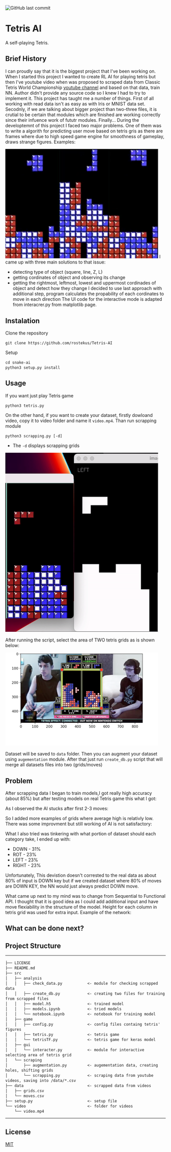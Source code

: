 ![GitHub last commit](https://img.shields.io/tokei/lines/github/rostekus/Tetris-AI)
# Tetris AI
A self-playing Tetris.

## Brief History
I can proudly say that it is the biggest project that I've been working on.
When I started this project I wanted to create RL AI for playing tetris but then I've youtube video when was proposed to scraped data from Classic Tetris World Championship [youtube channel](https://www.youtube.com/c/ClassicTetris) and based on that data, train NN. Author didn't provide any source code so I knew I had to try to implement it. 
This project has taught me a number of things. First of all working with read data isn't as easy as with Iris or MNIST data set.
Secodnly, if we are talking about bigger project than two-three files, it is crutial to be certain that modules which are finished are working correctly since their infuence work of fututr modules. Finally...
During the developtemnt of this project I faced two major problems. One of them was to  write a algorith for predicting user move based on tetris gris as there are frames where due to high speed game engine for smoothness of gameplay, draws strange figures. Examples:

<img src="/images/strange.png" width="480" >
I came up with three main solutions to that issue:

- detecting type of object (squere, line, Z, L)
- getting cordinates of object and observing its change
- getting the rightmost, leftmost, lowest and uppermost cordinades of object and detect how they change
I decided to use last approach with additional step, program calculates the propability of each cordinates to move in each direction
The UI code for the interactive mode is adapted from interacrer.py from matplotlib page.


## Instalation
Clone the repository
```
git clone https://github.com/rostekus/Tetris-AI
```
Setup
```
cd snake-ai
python3 setup.py install
```
## Usage
If you want just play Tetris game
```
python3 tetris.py
```
On the other hand, if you want to create your dataset, firstly dowloand video, copy it to video folder and name it `video.mp4`.
Than run scrapping module
```
python3 scrapping.py [-d]
```
* The `-d` displays scrapping grids
<img src="/images/scraping.gif" width="480" >


After running the script, select the area of TWO tetris grids as is shown below:

<img src="/images/selection.png" width="480" >

Dataset will be saved to `data` folder. Then you can augment your dataset using `augementation` module.
After that just run `create_db.py` script that will merge all datasets files into two (grids/moves)
## Problem
After scrapping data I began to train models,I got really high accuracy (about 85%) but after testing models on real Tetris game
this what I got:

As I observed the AI stucks after first 2-3 moves:


So I added more examples of grids where average high is relativly low. There was some improvment but still working of AI is not satisfactory:

What I also tried was tinkering with what portion of dataset should each category take, I ended up with:

- DOWN - 31%
- ROT - 23%
- LEFT - 23%
- RIGHT - 23%

Unfortunately, This devistion doesn't corrested to the real data as about 80% of input is DOWN key but if we created dataset where 80% of moves are DOWN KEY, the NN would just always predict DOWN move.

What came up next to my mind was to change from Sequential to Functional API. I thought that it is good idea as I could add additional input and have move flexiability in the structure of the model. Height for each column in tetris grid was used for extra input. Example of the network:


## What can be done next?


## Project Structure
------------

    ├── LICENSE
    ├── README.md
    ├── src
    │   ├── analysis    
    │   │   ├── check_data.py           <- module for checking scrapped data
    │   │   ├── create_db.py            <- creating two files for training from scrapped files
    │   │   ├── model.h5                <- trained model
    │   │   ├── models.ipynb            <- tried models
    │   │   └── notebook.ipynb          <- notebook for training model
    │   ├── game
    │   │   ├── config.py               <- config files containg tetris' figures 
    │   │   ├── tetris.py               <- tetris game
    │   │   └── tetrisTF.py             <- tetris game for keras model
    │   ├── gui
    │   │   └── interacter.py           <- module for interactive selecting area of tetris grid
    │   └── scraping
    │       ├── augmentation.py         <- augementation data, creating holes, shifting grids              
    │       └── scrapping.py            <- scraping data from youtube videos, saving into /data/*.csv
    ├── data                            <- scrapped data from videos
    │   ├── grids.csv
    │   └── moves.csv
    ├── setup.py                        <- setup file
    └── video                           <- folder for videos 
        └── video.mp4

---

 ## License

 [MIT](https://choosealicense.com/licenses/mit/)

